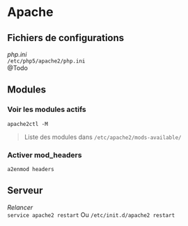 # Apache

## Fichiers de configurations
*php.ini*  
`/etc/php5/apache2/php.ini`  
@Todo

## Modules

### Voir les modules actifs
`apache2ctl -M`  
 > Liste des modules dans `/etc/apache2/mods-available/`

### Activer mod_headers
`a2enmod headers`

## Serveur

*Relancer*  
`service apache2 restart` Ou `/etc/init.d/apache2 restart`
